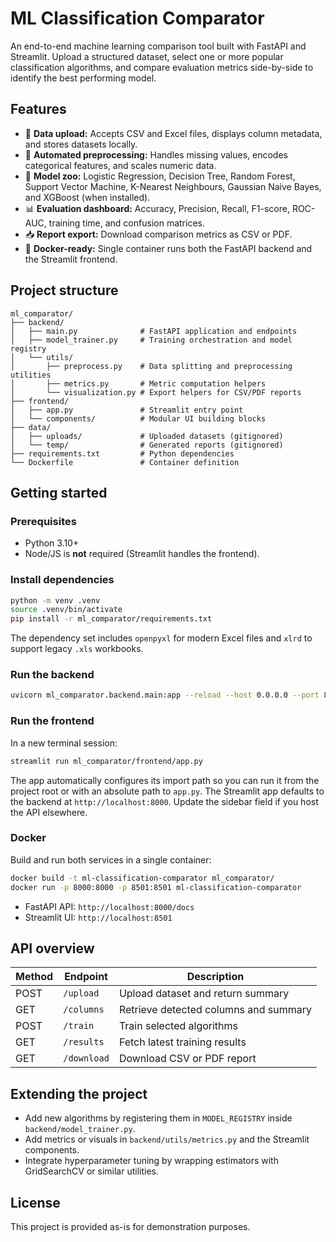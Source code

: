 # ML Classification Comparator

An end-to-end machine learning comparison tool built with FastAPI and Streamlit. Upload a structured dataset, select one or more popular classification algorithms, and compare evaluation metrics side-by-side to identify the best performing model.

## Features

- 📁 **Data upload:** Accepts CSV and Excel files, displays column metadata, and stores datasets locally.
- 🧹 **Automated preprocessing:** Handles missing values, encodes categorical features, and scales numeric data.
- 🤖 **Model zoo:** Logistic Regression, Decision Tree, Random Forest, Support Vector Machine, K-Nearest Neighbours, Gaussian Naive Bayes, and XGBoost (when installed).
- 📊 **Evaluation dashboard:** Accuracy, Precision, Recall, F1-score, ROC-AUC, training time, and confusion matrices.
- 📥 **Report export:** Download comparison metrics as CSV or PDF.
- 🐳 **Docker-ready:** Single container runs both the FastAPI backend and the Streamlit frontend.

## Project structure

```
ml_comparator/
├── backend/
│   ├── main.py              # FastAPI application and endpoints
│   ├── model_trainer.py     # Training orchestration and model registry
│   └── utils/
│       ├── preprocess.py    # Data splitting and preprocessing utilities
│       ├── metrics.py       # Metric computation helpers
│       └── visualization.py # Export helpers for CSV/PDF reports
├── frontend/
│   ├── app.py               # Streamlit entry point
│   └── components/          # Modular UI building blocks
├── data/
│   ├── uploads/             # Uploaded datasets (gitignored)
│   └── temp/                # Generated reports (gitignored)
├── requirements.txt         # Python dependencies
└── Dockerfile               # Container definition
```

## Getting started

### Prerequisites

- Python 3.10+
- Node/JS is **not** required (Streamlit handles the frontend).

### Install dependencies

```bash
python -m venv .venv
source .venv/bin/activate
pip install -r ml_comparator/requirements.txt
```

The dependency set includes `openpyxl` for modern Excel files and `xlrd` to support legacy `.xls`
workbooks.

### Run the backend

```bash
uvicorn ml_comparator.backend.main:app --reload --host 0.0.0.0 --port 8000
```

### Run the frontend

In a new terminal session:

```bash
streamlit run ml_comparator/frontend/app.py
```

The app automatically configures its import path so you can run it from the project root or
with an absolute path to `app.py`. The Streamlit app defaults to the backend at
`http://localhost:8000`. Update the sidebar field if you host the API elsewhere.

### Docker

Build and run both services in a single container:

```bash
docker build -t ml-classification-comparator ml_comparator/
docker run -p 8000:8000 -p 8501:8501 ml-classification-comparator
```

- FastAPI API: `http://localhost:8000/docs`
- Streamlit UI: `http://localhost:8501`

## API overview

| Method | Endpoint   | Description                     |
| ------ | ---------- | ------------------------------- |
| POST   | `/upload`  | Upload dataset and return summary |
| GET    | `/columns` | Retrieve detected columns and summary |
| POST   | `/train`   | Train selected algorithms        |
| GET    | `/results` | Fetch latest training results    |
| GET    | `/download`| Download CSV or PDF report       |

## Extending the project

- Add new algorithms by registering them in `MODEL_REGISTRY` inside `backend/model_trainer.py`.
- Add metrics or visuals in `backend/utils/metrics.py` and the Streamlit components.
- Integrate hyperparameter tuning by wrapping estimators with GridSearchCV or similar utilities.

## License

This project is provided as-is for demonstration purposes.
